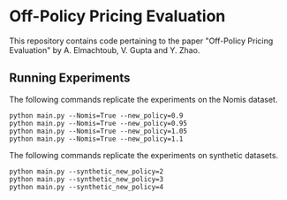 # Off-Policy Pricing Evaluation

This repository contains code pertaining to the paper "Off-Policy Pricing Evaluation" by A. Elmachtoub, V. Gupta and Y. Zhao.  

## Running Experiments

The following commands replicate the experiments on the Nomis dataset. 

```
python main.py --Nomis=True --new_policy=0.9
python main.py --Nomis=True --new_policy=0.95
python main.py --Nomis=True --new_policy=1.05
python main.py --Nomis=True --new_policy=1.1
```

The following commands replicate the experiments on synthetic datasets. 
```
python main.py --synthetic_new_policy=2
python main.py --synthetic_new_policy=3
python main.py --synthetic_new_policy=4
```
